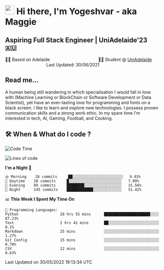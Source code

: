 <h1><img src="https://emojis.slackmojis.com/emojis/images/1531849430/4246/blob-sunglasses.gif?1531849430" width="30"/> Hi there, I'm Yogeshvar - aka Maggie</h1>

## Aspiring Full Stack Engineer | UniAdelaide'23 🇦🇺  
🏂🏻  Based on Adelaide &nbsp;&nbsp;&nbsp;&nbsp;&nbsp;&nbsp;&nbsp;&nbsp;&nbsp;&nbsp;&nbsp;&nbsp;&nbsp;&nbsp;&nbsp;&nbsp;&nbsp;&nbsp;&nbsp;&nbsp;&nbsp;&nbsp;&nbsp;&nbsp;&nbsp;&nbsp;&nbsp;&nbsp;&nbsp;&nbsp;&nbsp;&nbsp;&nbsp;&nbsp;&nbsp;&nbsp;&nbsp;&nbsp;&nbsp;👨‍💻 Student @ [UniAdelaide](https://www.adelaide.edu.au)   &nbsp;&nbsp;&nbsp;&nbsp;&nbsp;&nbsp;&nbsp;&nbsp;&nbsp;&nbsp;&nbsp;&nbsp;&nbsp;&nbsp;&nbsp;&nbsp;&nbsp;&nbsp;&nbsp;&nbsp;&nbsp;&nbsp;&nbsp;&nbsp;&nbsp;&nbsp;&nbsp;&nbsp;&nbsp;&nbsp;&nbsp;&nbsp; &nbsp;Last Updated: 30/06/2021

## Read me...

A human being still wandering in which specialisation I would fall in love with (Machine Learning or BlockChain or Software Development or Data Scientist), yet have an ever-lasting love for programming and fonts on a black screen. I like to learn and explore new technologies. I possess proven communication skills and a strong work ethic. In my spare time I'm interested in tech, AI, Gaming, Football, and Cooking.

## 🛠 When & What do I code ?  

<!--START_SECTION:waka-->
![Code Time](http://img.shields.io/badge/Code%20Time-1%2C549%20hrs%2025%20mins-blue)

![Lines of code](https://img.shields.io/badge/From%20Hello%20World%20I%27ve%20Written-2%20Million%20lines%20of%20code-blue)

**I'm a Night 🦉** 

```text
🌞 Morning    28 commits     ██░░░░░░░░░░░░░░░░░░░░░░░   9.93% 
🌆 Daytime    20 commits     █░░░░░░░░░░░░░░░░░░░░░░░░   7.09% 
🌃 Evening    89 commits     ████████░░░░░░░░░░░░░░░░░   31.56% 
🌙 Night      145 commits    ████████████░░░░░░░░░░░░░   51.42%

```


📊 **This Week I Spent My Time On** 

```text
💬 Programming Languages: 
Python                   28 hrs 55 mins      █████████████████████░░░░   87.23% 
Text                     2 hrs 41 mins       ██░░░░░░░░░░░░░░░░░░░░░░░   8.1% 
Markdown                 25 mins             ░░░░░░░░░░░░░░░░░░░░░░░░░   1.27% 
Git Config               15 mins             ░░░░░░░░░░░░░░░░░░░░░░░░░   0.78% 
CSV                      12 mins             ░░░░░░░░░░░░░░░░░░░░░░░░░   0.63%

```


 Last Updated on 30/05/2022 19:13:34 UTC
<!--END_SECTION:waka-->
